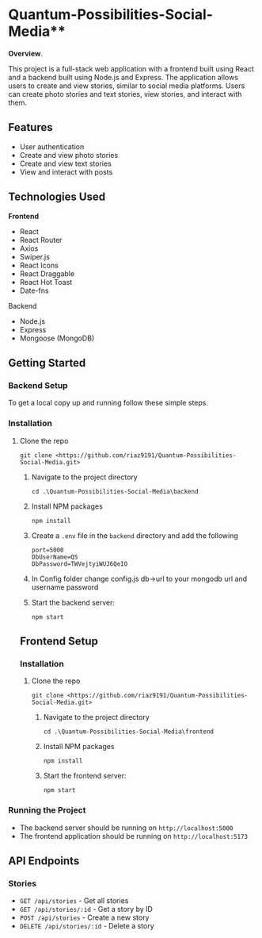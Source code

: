 # Quantum-Possibilities-Social-Media**

**Overview**.

This project is a full-stack web application with a frontend built using React and a backend built using Node.js and Express. The application allows users to create and view stories, similar to social media platforms. Users can create photo stories and text stories, view stories, and interact with them.

## **Features**

- User authentication
- Create and view photo stories
- Create and view text stories
- View and interact with posts

## **Technologies Used**

**Frontend**

- React
- React Router
- Axios
- Swiper.js
- React Icons
- React Draggable
- React Hot Toast
- Date-fns

Backend

- Node.js
- Express
- Mongoose (MongoDB)

## Getting Started

### **Backend Setup**

To get a local copy up and running follow these simple steps.

### Installation

1. Clone the repo
    
    ```
    git clone <https://github.com/riaz9191/Quantum-Possibilities-Social-Media.git>
    
    ```
    
    1. Navigate to the project directory
        
        ```
        cd .\Quantum-Possibilities-Social-Media\backend
        
        ```
        
    2. Install NPM packages
        
        ```
        npm install
        
        ```
        
    3. Create a `.env` file in the `backend` directory and add the following
        
        ```
        port=5000
        DbUserName=QS
        DbPassword=TWVejtyiWUJ6QeIO
        ```
        
    4. In Config folder change config.js db→url to your mongodb url and username password
    5. Start the backend server:
        
        ```
        npm start
        
        ```
        
    
    ## **Frontend Setup**
    
    ### Installation
    
    1. Clone the repo
        
        ```
        git clone <https://github.com/riaz9191/Quantum-Possibilities-Social-Media.git>
        
        ```
        
        1. Navigate to the project directory
            
            ```
            cd .\Quantum-Possibilities-Social-Media\frontend
            
            ```
            
        2. Install NPM packages
            
            ```
            npm install
            
            ```
            
        3. Start the frontend server:
            
            ```
            npm start
            ```
            

### Running the Project

- The backend server should be running on `http://localhost:5000`
- The frontend application should be running on `http://localhost:5173`

## API Endpoints

### Stories

- `GET /api/stories` - Get all stories
- `GET /api/stories/:id` - Get a story by ID
- `POST /api/stories` - Create a new story
- `DELETE /api/stories/:id` - Delete a story
